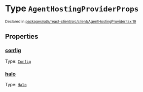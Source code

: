# Type `AgentHostingProviderProps`
<sub>Declared in [packages/sdk/react-client/src/client/AgentHostingProvider.tsx:19](https://github.com/dxos/dxos/blob/7194736719/packages/sdk/react-client/src/client/AgentHostingProvider.tsx#L19)</sub>




## Properties
### [config](https://github.com/dxos/dxos/blob/7194736719/packages/sdk/react-client/src/client/AgentHostingProvider.tsx#L19)
Type: <code>[Config](/api/@dxos/react-client/classes/Config)</code>




### [halo](https://github.com/dxos/dxos/blob/7194736719/packages/sdk/react-client/src/client/AgentHostingProvider.tsx#L19)
Type: <code>[Halo](/api/@dxos/react-client/interfaces/Halo)</code>





